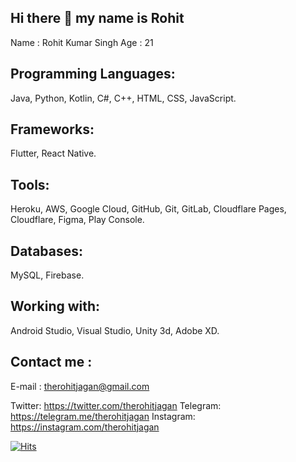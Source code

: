 ## Hi there 👋 my name is Rohit

<!--
**therohitjagan/therohitjagan** is a ✨ _special_ ✨ repository because its `README.md` (this file) appears on your GitHub profile.

Here are some ideas to get you started:

- 🔭 I’m currently working on ...
- 🌱 I’m currently learning ...
- 👯 I’m looking to collaborate on ...
- 🤔 I’m looking for help with ...
- 💬 Ask me about ...
- 📫 How to reach me: ...
- 😄 Pronouns: ...
- ⚡ Fun fact: ...
-->
Name : Rohit Kumar Singh
Age : 21

## Programming Languages: 
Java, Python, Kotlin, C#, C++, HTML, CSS, JavaScript.

## Frameworks: 
Flutter, React Native.

## Tools: 
Heroku, AWS, Google Cloud, GitHub, Git, GitLab, Cloudflare Pages, Cloudflare, Figma, Play Console.

## Databases: 
MySQL, Firebase.

## Working with: 
Android Studio, Visual Studio, Unity 3d, Adobe XD.

## Contact me :

E-mail : therohitjagan@gmail.com

Twitter: https://twitter.com/therohitjagan
Telegram: https://telegram.me/therohitjagan
Instagram: https://instagram.com/therohitjagan



[![Hits](https://hits.sh/github.com/therohitjagan/therohitjagan.svg?style=for-the-badge&label=Profile%20View&color=e05d44)](https://hits.sh/github.com/therohitjagan/therohitjagan/)
